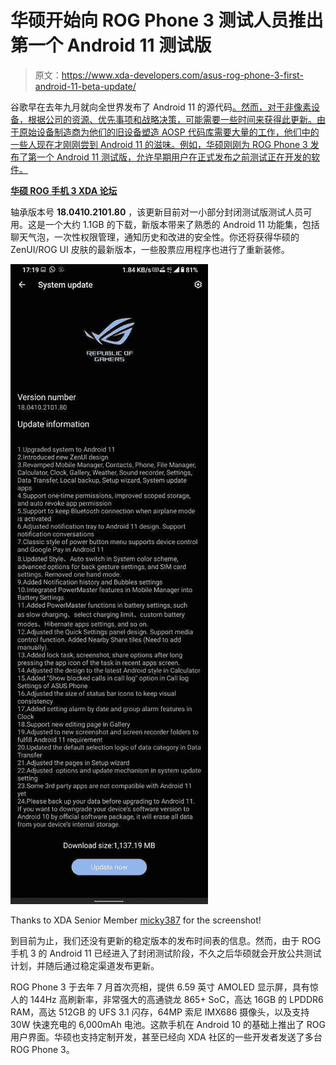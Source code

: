 # 华硕开始向 ROG Phone 3 测试人员推出第一个 Android 11 测试版

> 原文：<https://www.xda-developers.com/asus-rog-phone-3-first-android-11-beta-update/>

谷歌早在去年九月就向全世界发布了 Android 11 的源代码[。然而，对于非像素设备，根据公司的资源、优先事项和战略决策，可能需要一些时间来获得此更新。由于原始设备制造商为他们的旧设备塑造 AOSP 代码库需要大量的工作，他们中的一些人现在才刚刚尝到 Android 11 的滋味。例如，华硕刚刚为 ROG Phone 3 发布了第一个 Android 11 测试版，允许早期用户在正式发布之前测试正在开发的软件。](https://www.xda-developers.com/android-11-source-code-aosp/)

**[华硕 ROG 手机 3 XDA 论坛](https://forum.xda-developers.com/asus-rog-phone-3)**

轴承版本号 **18.0410.2101.80** ，该更新目前对一小部分封闭测试版测试人员可用。这是一个大约 1.1GB 的下载，新版本带来了熟悉的 Android 11 功能集，包括聊天气泡，一次性权限管理，通知历史和改进的安全性。你还将获得华硕的 ZenUI/ROG UI 皮肤的最新版本，一些股票应用程序也进行了重新装修。

 <picture>![ASUS ROG Phone 3 Android 11 beta](img/e32e9513a0bc8e34ae38b0fde9a13e51.png)</picture> 

Thanks to XDA Senior Member [micky387](https://forum.xda-developers.com/m/micky387.4251307/) for the screenshot!

到目前为止，我们还没有更新的稳定版本的发布时间表的信息。然而，由于 ROG 手机 3 的 Android 11 已经进入了封闭测试阶段，不久之后华硕就会开放公共测试计划，并随后通过稳定渠道发布更新。

ROG Phone 3 于去年 7 月首次亮相，提供 6.59 英寸 AMOLED 显示屏，具有惊人的 144Hz 高刷新率，非常强大的高通骁龙 865+ SoC，高达 16GB 的 LPDDR6 RAM，高达 512GB 的 UFS 3.1 闪存，64MP 索尼 IMX686 摄像头，以及支持 30W 快速充电的 6,000mAh 电池。这款手机在 Android 10 的基础上推出了 ROG 用户界面。华硕也支持定制开发，甚至已经向 XDA 社区的一些开发者发送了多台 ROG Phone 3。